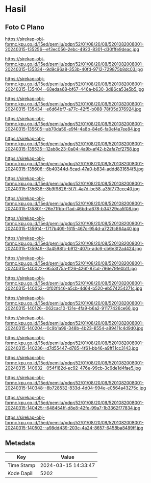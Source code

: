 # Hasil

## Foto C Plano

https://sirekap-obj-formc.kpu.go.id/15ed/pemilu/pdpr/52/01/08/20/08/5201082008001-20240315-135256--ef3ec056-2ebc-4923-8301-d30fffe9deac.jpg

https://sirekap-obj-formc.kpu.go.id/15ed/pemilu/pdpr/52/01/08/20/08/5201082008001-20240315-135334--9d9c96a8-353b-40fd-9712-729875b8dc03.jpg

https://sirekap-obj-formc.kpu.go.id/15ed/pemilu/pdpr/52/01/08/20/08/5201082008001-20240315-135404--68edaa68-bf67-446a-b630-3d86ca53e5b5.jpg

https://sirekap-obj-formc.kpu.go.id/15ed/pemilu/pdpr/52/01/08/20/08/5201082008001-20240315-135434--e6d64bf7-a77c-42f5-b088-78f05d376924.jpg

https://sirekap-obj-formc.kpu.go.id/15ed/pemilu/pdpr/52/01/08/20/08/5201082008001-20240315-135505--ab70da59-e9f4-4a8b-84e6-fa0ef4a7ee84.jpg

https://sirekap-obj-formc.kpu.go.id/15ed/pemilu/pdpr/52/01/08/20/08/5201082008001-20240315-135535--12ab8c23-0a04-4a9b-af42-b2afa7cf2758.jpg

https://sirekap-obj-formc.kpu.go.id/15ed/pemilu/pdpr/52/01/08/20/08/5201082008001-20240315-135606--6b40344d-5cad-47a0-b834-addd831654f5.jpg

https://sirekap-obj-formc.kpu.go.id/15ed/pemilu/pdpr/52/01/08/20/08/5201082008001-20240315-135638--8b9f9826-5f7f-4a7d-bc58-a35f773cce40.jpg

https://sirekap-obj-formc.kpu.go.id/15ed/pemilu/pdpr/52/01/08/20/08/5201082008001-20240315-135801--26e71fbb-f1ad-46bd-a678-b34729ca5f08.jpg

https://sirekap-obj-formc.kpu.go.id/15ed/pemilu/pdpr/52/01/08/20/08/5201082008001-20240315-135914--1717b409-1615-467c-954d-a722fc864a40.jpg

https://sirekap-obj-formc.kpu.go.id/15ed/pemilu/pdpr/52/01/08/20/08/5201082008001-20240315-135949--3a4598fc-b912-407b-adc6-cb6e3f2ad424.jpg

https://sirekap-obj-formc.kpu.go.id/15ed/pemilu/pdpr/52/01/08/20/08/5201082008001-20240315-140022--9553f75a-ff26-426f-87cd-796e79fe0b11.jpg

https://sirekap-obj-formc.kpu.go.id/15ed/pemilu/pdpr/52/01/08/20/08/5201082008001-20240315-140053--0f02f446-a5cb-4d64-b520-eb574254271c.jpg

https://sirekap-obj-formc.kpu.go.id/15ed/pemilu/pdpr/52/01/08/20/08/5201082008001-20240315-140126--062cac10-131e-4fa9-b6a2-91177426ce66.jpg

https://sirekap-obj-formc.kpu.go.id/15ed/pemilu/pdpr/52/01/08/20/08/5201082008001-20240315-140204--0c9b1a99-348b-4b23-8554-a89411c4d9d0.jpg

https://sirekap-obj-formc.kpu.go.id/15ed/pemilu/pdpr/52/01/08/20/08/5201082008001-20240315-140236--d7d55447-d785-4f61-bb46-a9ff11cc3143.jpg

https://sirekap-obj-formc.kpu.go.id/15ed/pemilu/pdpr/52/01/08/20/08/5201082008001-20240315-140632--054f182d-ec92-476e-99cb-3c6de1d4fae5.jpg

https://sirekap-obj-formc.kpu.go.id/15ed/pemilu/pdpr/52/01/08/20/08/5201082008001-20240315-140348--8b728532-833d-4d04-994e-e0564a43275c.jpg

https://sirekap-obj-formc.kpu.go.id/15ed/pemilu/pdpr/52/01/08/20/08/5201082008001-20240315-140425--648454ff-d8e8-42fe-99a7-1b3362f77834.jpg

https://sirekap-obj-formc.kpu.go.id/15ed/pemilu/pdpr/52/01/08/20/08/5201082008001-20240315-140502--a98dd439-203c-4a24-8657-6458ba8489ff.jpg


## Metadata

| Key        | Value               |
| ---------- | ------------------- |
| Time Stamp | 2024-03-15 14:33:47 |
| Kode Dapil | 5202                |




